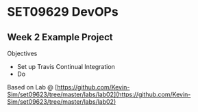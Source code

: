 # SET09629 DevOPs

## Week 2 Example Project

Objectives 

- Set up Travis Continual Integration 
- Do

Based on Lab @ [https://github.com/Kevin-Sim/set09623/tree/master/labs/lab02](https://github.com/Kevin-Sim/set09623/tree/master/labs/lab02)
 
